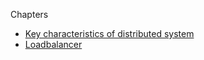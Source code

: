Chapters
* [Key characteristics of distributed system](chapters/key-characteristics/README.md)
* [Loadbalancer](chapters/loadbalancer/README.md)